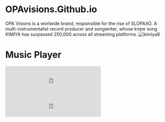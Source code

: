 # OPAvisions.Github.io 
OPA Visions is a worlwide brand, responsible for the rise of SLOPAXO. A multi-instrumentalist record producer and songwriter, whose knew song KIMIYA has surpassed 250,000 across all streaming platforms.
![kimiya8](https://user-images.githubusercontent.com/86390135/207239882-0561176d-34d4-40d0-a371-953835a5b5c7.png)
<!DOCTYPE html>
<html>
  <head>
    <title>Music Player Widget</title>
    <link rel="stylesheet" href="style.css" type="text/css" />
    <script src="script.js" type="text/javascript"></script>
  </head>
  <body>
    <h1>Music Player</h1>
    <div class="container">
      <div class="player-container">
        <iframe src="https://open.spotify.com/embed/track/24PFniyfMOMp9PsQNvznxF" width="300" height="80" frameborder="0" allowtransparency="true" allow="encrypted-media"></iframe>
        <iframe src="https://open.spotify.com/embed/track/6kmkGUerc7QytLzAulVYV6" width="300" height="80" frameborder="0" allowtransparency="true" allow="encrypted-media"></iframe>
      </div>
    </div>
  </body>
</html>
